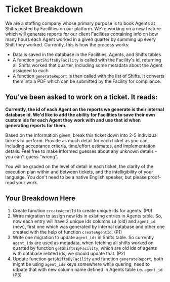 # Ticket Breakdown

We are a staffing company whose primary purpose is to book Agents at Shifts posted by Facilities on our platform. We're working on a new feature which will generate reports for our client Facilities containing info on how many hours each Agent worked in a given quarter by summing up every Shift they worked. Currently, this is how the process works:

- Data is saved in the database in the Facilities, Agents, and Shifts tables
- A function `getShiftsByFacility` is called with the Facility's id, returning all Shifts worked that quarter, including some metadata about the Agent assigned to each
- A function `generateReport` is then called with the list of Shifts. It converts them into a PDF which can be submitted by the Facility for compliance.

## You've been asked to work on a ticket. It reads:

**Currently, the id of each Agent on the reports we generate is their internal database id. We'd like to add the ability for Facilities to save their own custom ids for each Agent they work with and use that id when generating reports for them.**

Based on the information given, break this ticket down into 2-5 individual tickets to perform. Provide as much detail for each ticket as you can, including acceptance criteria, time/effort estimates, and implementation details. Feel free to make informed guesses about any unknown details - you can't guess "wrong".

You will be graded on the level of detail in each ticket, the clarity of the execution plan within and between tickets, and the intelligibility of your language. You don't need to be a native English speaker, but please proof-read your work.

## Your Breakdown Here

1. Create function `createAgentId` to create unique ids for agents. (P0)
2. Wrire migration to assign new Ids in existing entries in Agents table.
   So, now each entry will have 2 unique ids columns `id` (old) and `agent_id` (new), first one which was generated by
   internal database and other one created with the help of function `createAgentId`. (P1)
3. Write one migration to update `agent_ids` in Shifts table. So currently `agent_ids` are used as metadata,
   when fetching all shifts worked on quarted by function `getShiftsByFacility`, which are old ids of agents with database related ids, we should update that. (P2)
4. Update function `getShiftsByFacility` and function `generateReport`, both might be using `agent_ids` keys somewhere while quering,
   need to udpate that with new column name defined in Agents table i.e. `agent_id` (P3)
